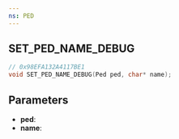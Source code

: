 ```yaml
---
ns: PED
---
```

## SET_PED_NAME_DEBUG

```c
// 0x98EFA132A4117BE1
void SET_PED_NAME_DEBUG(Ped ped, char* name);
```

## Parameters
* **ped**:
* **name**:

